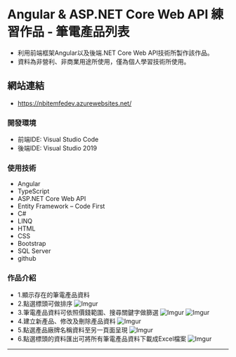 # Angular & ASP.NET Core Web API 練習作品 - 筆電產品列表

* 利用前端框架Angular以及後端.NET Core Web API技術所製作該作品。
* 資料為非營利、非商業用途所使用，僅為個人學習技術所使用。

## 網站連結
* https://nbitemfedev.azurewebsites.net/

### 開發環境
* 前端IDE: Visual Studio Code
* 後端IDE: Visual Studio 2019
    
### 使用技術
* Angular
* TypeScript
* ASP.NET Core Web API
* Entity Framework – Code First
* C#
* LINQ
* HTML
* CSS
* Bootstrap
* SQL Server
* github

### 作品介紹
* 1.顯示存在的筆電產品資料
* 2.點選標頭可做排序
![Imgur](https://i.imgur.com/Jv5nUla.png)
* 3.筆電產品資料可依照價錢範圍、搜尋關鍵字做篩選
![Imgur](https://i.imgur.com/6IYkrS5.png)
![Imgur](https://i.imgur.com/5Ewn1Cu.png)
* 4.建立新產品、修改及刪除產品資料
![Imgur](https://i.imgur.com/AZpRwu2.png)
* 5.點選產品廠牌名稱資料至另一頁面呈現
![Imgur](https://i.imgur.com/Oh4puv6.png)
* 6.點選標頭的資料匯出可將所有筆電產品資料下載成Excel檔案
![Imgur](https://i.imgur.com/GQBrSKX.png)
---
